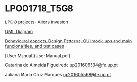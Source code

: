 # LPOO1718_T5G8
LPOO projects- Aliens Invasion

[UML Diagram](LpooUML.png)

[Behavioural aspects, Design Patterns, GUI mock-ups and main funcionalities, and test cases](lpooDemo.pdf)

[User Manual](User Manual.pdf)

Catarina de Almeida Figueiredo  up201606334@fe.up.pt

Juliana Maria Cruz Marques up201605568@fe.up.pt
